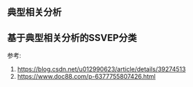 ## 典型相关分析




## 基于典型相关分析的SSVEP分类






参考: <br>
1. https://blog.csdn.net/u012990623/article/details/39274513
2. https://www.doc88.com/p-6377755807426.html